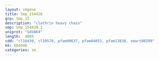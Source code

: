 ```yaml
---
layout: smgene
title: Smp_154420
grp: Smp_15
description: "clathrin heavy chain"
smp: Smp_154420.1
uniprot: "G4VAK4"
length:  4005
cdd: "cl16430, cl19570, pfam00637, pfam04053, pfam13838, smart00299"
kk: K04646
categories: sm
---
```

